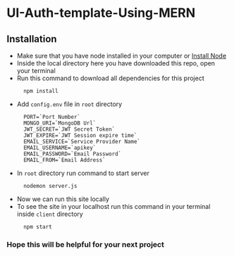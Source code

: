 # UI-Auth-template-Using-MERN
  
## Installation
- Make sure that you have node installed in your computer or [Install Node](https://nodejs.org/en/)
- Inside the local directory here you have downloaded this repo, open your terminal
- Run this command to download all dependencies for this project
  ```SH 
    npm install
- Add `config.env` file in `root` directory
  ```JS 
    PORT=`Port Number`
    MONGO_URI=`MongoDB Url`
    JWT_SECRET=`JWT Secret Token`
    JWT_EXPIRE=`JWT Session expire time`
    EMAIL_SERVICE=`Service Provider Name`
    EMAIL_USERNAME=`apikey`
    EMAIL_PASSWORD=`Email Password`
    EMAIL_FROM=`Email Address`
- In `root` directory run command to start server
  ```SH
    nodemon server.js
- Now we can run this site locally 
- To see the site in your localhost run this command in your terminal inside `client` directory
  ```SH 
    npm start
  ```  
### Hope this will be helpful for your next project
